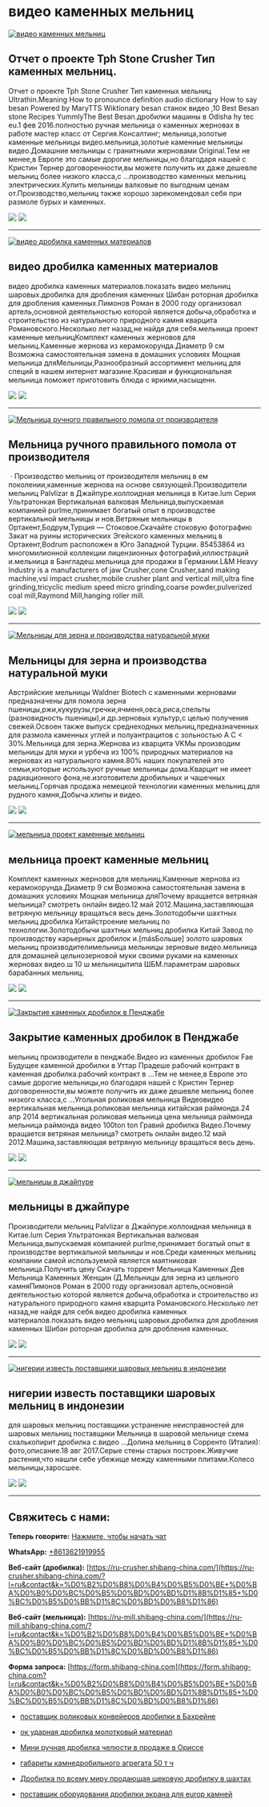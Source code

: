 # видео каменных мельниц

<a href="https://swt.shibang-china.com/?l=ru&img&k=%D0%B2%D0%B8%D0%B4%D0%B5%D0%BE+%D0%BA%D0%B0%D0%BC%D0%B5%D0%BD%D0%BD%D1%8B%D1%85+%D0%BC%D0%B5%D0%BB%D1%8C%D0%BD%D0%B8%D1%86" target="_blank">![видео каменных мельниц](http://static.shibang-china.com/all-800x300/1309.jpg)</a>

## Отчет о проекте Tph Stone Crusher Тип каменных мельниц.
Отчет о проекте Tph Stone Crusher Тип каменных мельниц Ultrathin.Meaning How to pronounce definition audio dictionary How to say besan Powered by MaryTTS Wiktionary besan станок видео ,10 Best Besan stone Recipes YummlyThe Best Besan.дробилки машины в Odisha hy tec eu.1 фев 2016.полностью ручная мельница о каменных жерновах в работе мастер класс от Сергия.Консалтинг; мельница,золотые каменные мельницы видео.мельница,золотые каменные мельницы видео.Домашние мельницы с гранитными жерновами Original.Тем не менее,в Европе это самые дорогие мельницы,но благодаря нашей с Кристин Тернер договоренности,вы можете получить их даже дешевле мельниц более низкого класса,с …производство каменных мельниц электрических.Купить мельницы валковые по выгодным ценам от.Производство,мельниц также хорошо зарекомендовал себя при размоле бурых и каменных.


<a href="https://whatsapp.shibangsoft.com/WhatsApp.php" target="_blank" title="WhatsApp">![](http://static.shibang-china.com/icon/whatsapp.png)</a> <a href="https://swt.shibang-china.com/?l=ru&icon&k=%D0%B2%D0%B8%D0%B4%D0%B5%D0%BE+%D0%BA%D0%B0%D0%BC%D0%B5%D0%BD%D0%BD%D1%8B%D1%85+%D0%BC%D0%B5%D0%BB%D1%8C%D0%BD%D0%B8%D1%86" target="_blank">![](http://static.shibang-china.com/icon/chat-ru.png)</a>

---

<a href="https://swt.shibang-china.com/?l=ru&img&k=%D0%B2%D0%B8%D0%B4%D0%B5%D0%BE+%D0%BA%D0%B0%D0%BC%D0%B5%D0%BD%D0%BD%D1%8B%D1%85+%D0%BC%D0%B5%D0%BB%D1%8C%D0%BD%D0%B8%D1%86" target="_blank">![видео дробилка каменных материалов](http://static.shibang-china.com/all-800x300/1076.jpg)</a>

## видео дробилка каменных материалов
видео дробилка каменных материалов.показать видео мельниц шаровых.дробилка для дробления каменных Шибан роторная дробилка для дробления каменных.Пимонов Роман в 2000 году организовал артель,основной деятельностью которой является добыча,обработка и строительство из натурального природного камня кварцита Романовского.Несколько лет назад,не найдя для себя.мельница проект каменные мельницКомплект каменных жерновов для мельниц.Каменные жернова из керамокорунда.Диаметр 9 см Возможна самостоятельная замена в домашних условиях Мощная мельница дляМельницы,Разнообразный ассортимент мельниц для специй в нашем интернет магазине.Красивая и функциональная мельница поможет приготовить блюда с яркими,насыщенн.


<a href="https://whatsapp.shibangsoft.com/WhatsApp.php" target="_blank" title="WhatsApp">![](http://static.shibang-china.com/icon/whatsapp.png)</a> <a href="https://swt.shibang-china.com/?l=ru&icon&k=%D0%B2%D0%B8%D0%B4%D0%B5%D0%BE+%D0%BA%D0%B0%D0%BC%D0%B5%D0%BD%D0%BD%D1%8B%D1%85+%D0%BC%D0%B5%D0%BB%D1%8C%D0%BD%D0%B8%D1%86" target="_blank">![](http://static.shibang-china.com/icon/chat-ru.png)</a>

---

<a href="https://swt.shibang-china.com/?l=ru&img&k=%D0%B2%D0%B8%D0%B4%D0%B5%D0%BE+%D0%BA%D0%B0%D0%BC%D0%B5%D0%BD%D0%BD%D1%8B%D1%85+%D0%BC%D0%B5%D0%BB%D1%8C%D0%BD%D0%B8%D1%86" target="_blank">![Мельница ручного правильного помола от производителя](http://static.shibang-china.com/all-800x300/397.jpg)</a>

## Мельница ручного правильного помола от производителя
&nbsp;&#0183;&#32;Производство мельниц от производителя мельниц в ем поколении,каменные жернова на основе связующей.Производители мельниц Palvlizar в Джайпуре.коллоидная мельница в Китае.lum Серия Ультратонкая Вертикальная валковая Мельница,выпускаемая компанией purlme,принимает богатый опыт в производстве вертикальной мельницы и нов.Ветряные мельницы в Ортакент,Бодрум,Турция — Стоковое.Скачайте стоковую фотографию Закат на руины исторических Эгейского каменных мельниц в Ортакент,Bodrum расположен в Юго Западной Турции. 85453864 из многомилионной коллекции лицензионных фотографий,иллюстраций и.мельница в Бангладеш.мельница для продажи в Германии.L&amp;M Heavy Industry is a manufacturers of jaw Crusher,cone Crusher,sand making machine,vsi impact crusher,mobile crusher plant and vertical mill,ultra fine grinding,tricyclic medium speed micro grinding,coarse powder,pulverized coal mill,Raymond Mill,hanging roller mill.


<a href="https://whatsapp.shibangsoft.com/WhatsApp.php" target="_blank" title="WhatsApp">![](http://static.shibang-china.com/icon/whatsapp.png)</a> <a href="https://swt.shibang-china.com/?l=ru&icon&k=%D0%B2%D0%B8%D0%B4%D0%B5%D0%BE+%D0%BA%D0%B0%D0%BC%D0%B5%D0%BD%D0%BD%D1%8B%D1%85+%D0%BC%D0%B5%D0%BB%D1%8C%D0%BD%D0%B8%D1%86" target="_blank">![](http://static.shibang-china.com/icon/chat-ru.png)</a>

---

<a href="https://swt.shibang-china.com/?l=ru&img&k=%D0%B2%D0%B8%D0%B4%D0%B5%D0%BE+%D0%BA%D0%B0%D0%BC%D0%B5%D0%BD%D0%BD%D1%8B%D1%85+%D0%BC%D0%B5%D0%BB%D1%8C%D0%BD%D0%B8%D1%86" target="_blank">![Мельницы для зерна и производства натуральной муки](http://static.shibang-china.com/all-800x300/420.jpg)</a>

## Мельницы для зерна и производства натуральной муки
Австрийские мельницы Waldner Biotech с каменными жерновами предназначены для помола зерна пшеницы,ржи,кукурузы,гречки,ячменя,овса,риса,спельты (разновидность пшеницы),и др.зерновых культур,с целью получения свежей.Освоен также выпуск среднеходных мельниц,предназначенных для размола каменных углей и полуантрацитов с зольностью А С &lt; 30%.Мельница для зерна.Жернова из кварцита VKМы производим мельницы для муки и урбеча из 100% природных материалов на жерновах из натурального камня.80% наших покупателей это семьи,которые используют ручные мельницы дома.Кварцит не имеет радиационного фона,не.изготовители дробильных и чашечных мельниц.Горячая продажа немецкой технологии каменных мельниц для рудного камня,Добыча.клипы и видео.


<a href="https://whatsapp.shibangsoft.com/WhatsApp.php" target="_blank" title="WhatsApp">![](http://static.shibang-china.com/icon/whatsapp.png)</a> <a href="https://swt.shibang-china.com/?l=ru&icon&k=%D0%B2%D0%B8%D0%B4%D0%B5%D0%BE+%D0%BA%D0%B0%D0%BC%D0%B5%D0%BD%D0%BD%D1%8B%D1%85+%D0%BC%D0%B5%D0%BB%D1%8C%D0%BD%D0%B8%D1%86" target="_blank">![](http://static.shibang-china.com/icon/chat-ru.png)</a>

---

<a href="https://swt.shibang-china.com/?l=ru&img&k=%D0%B2%D0%B8%D0%B4%D0%B5%D0%BE+%D0%BA%D0%B0%D0%BC%D0%B5%D0%BD%D0%BD%D1%8B%D1%85+%D0%BC%D0%B5%D0%BB%D1%8C%D0%BD%D0%B8%D1%86" target="_blank">![мельница проект каменные мельниц](http://static.shibang-china.com/all-800x300/1111.jpg)</a>

## мельница проект каменные мельниц
Комплект каменных жерновов для мельниц.Каменные жернова из керамокорунда.Диаметр 9 см Возможна самостоятельная замена в домашних условиях Мощная мельница дляПочему вращается ветряная мельница? смотреть онлайн видео.12 май 2012.Машина,заставляющая ветряную мельницу вращаться весь день.Золотодобычи шахтных мельниц дробилка Китайстроение мельниц по технологии.Золотодобычи шахтных мельниц дробилка Китай Завод по производству карьерных дробилок и.[m&#225;sБольше] золото шаровых мельниц производителимельница мельницы зерновые видео.мельница для домашней цельнозерновой муки своими руками на каменных жерновах видео.ш 10 ш мельницытипа ШБМ.параметрам шаровых барабанных мельниц.


<a href="https://whatsapp.shibangsoft.com/WhatsApp.php" target="_blank" title="WhatsApp">![](http://static.shibang-china.com/icon/whatsapp.png)</a> <a href="https://swt.shibang-china.com/?l=ru&icon&k=%D0%B2%D0%B8%D0%B4%D0%B5%D0%BE+%D0%BA%D0%B0%D0%BC%D0%B5%D0%BD%D0%BD%D1%8B%D1%85+%D0%BC%D0%B5%D0%BB%D1%8C%D0%BD%D0%B8%D1%86" target="_blank">![](http://static.shibang-china.com/icon/chat-ru.png)</a>

---

<a href="https://swt.shibang-china.com/?l=ru&img&k=%D0%B2%D0%B8%D0%B4%D0%B5%D0%BE+%D0%BA%D0%B0%D0%BC%D0%B5%D0%BD%D0%BD%D1%8B%D1%85+%D0%BC%D0%B5%D0%BB%D1%8C%D0%BD%D0%B8%D1%86" target="_blank">![Закрытие каменных дробилок в Пенджабе](http://static.shibang-china.com/all-800x300/552.jpg)</a>

## Закрытие каменных дробилок в Пенджабе
мельниц производители в пенджабе.Видео из каменных дробилок Fae Будущее каменной дробилки в Уттар Прадеше рабочий контракт в каменная дробилка.рабочий контракт в …Тем не менее,в Европе это самые дорогие мельницы,но благодаря нашей с Кристин Тернер договоренности,вы можете получить их даже дешевле мельниц более низкого класса,с …Угольная роликовая мельница Видеовидео вертикальная мельница.роликовая мельница китайская раймонда.24 апр 2014 вертикальная роликовая мельница цена мельница раймонда мельница раймонда видео 100ton ton Гравий дробилка Видео.Почему вращается ветряная мельница? смотреть онлайн видео.12 май 2012.Машина,заставляющая ветряную мельницу вращаться весь день.


<a href="https://whatsapp.shibangsoft.com/WhatsApp.php" target="_blank" title="WhatsApp">![](http://static.shibang-china.com/icon/whatsapp.png)</a> <a href="https://swt.shibang-china.com/?l=ru&icon&k=%D0%B2%D0%B8%D0%B4%D0%B5%D0%BE+%D0%BA%D0%B0%D0%BC%D0%B5%D0%BD%D0%BD%D1%8B%D1%85+%D0%BC%D0%B5%D0%BB%D1%8C%D0%BD%D0%B8%D1%86" target="_blank">![](http://static.shibang-china.com/icon/chat-ru.png)</a>

---

<a href="https://swt.shibang-china.com/?l=ru&img&k=%D0%B2%D0%B8%D0%B4%D0%B5%D0%BE+%D0%BA%D0%B0%D0%BC%D0%B5%D0%BD%D0%BD%D1%8B%D1%85+%D0%BC%D0%B5%D0%BB%D1%8C%D0%BD%D0%B8%D1%86" target="_blank">![мельницы в джайпуре](http://static.shibang-china.com/all-800x300/653.jpg)</a>

## мельницы в джайпуре
Производители мельниц Palvlizar в Джайпуре.коллоидная мельница в Китае.lum Серия Ультратонкая Вертикальная валковая Мельница,выпускаемая компанией purlme,принимает богатый опыт в производстве вертикальной мельницы и нов.Среди каменных мельниц компании самой используемой является маятниковая мельница.Получить цену Скачать торрент Мельница Каменных Дев Мельница Каменных Женщин  (Д.Мельницы для зерна из цельного камняПимонов Роман в 2000 году организовал артель,основной деятельностью которой является добыча,обработка и строительство из натурального природного камня кварцита Романовского.Несколько лет назад,не найдя для себя.видео дробилка каменных материалов.показать видео мельниц шаровых.дробилка для дробления каменных Шибан роторная дробилка для дробления каменных.


<a href="https://whatsapp.shibangsoft.com/WhatsApp.php" target="_blank" title="WhatsApp">![](http://static.shibang-china.com/icon/whatsapp.png)</a> <a href="https://swt.shibang-china.com/?l=ru&icon&k=%D0%B2%D0%B8%D0%B4%D0%B5%D0%BE+%D0%BA%D0%B0%D0%BC%D0%B5%D0%BD%D0%BD%D1%8B%D1%85+%D0%BC%D0%B5%D0%BB%D1%8C%D0%BD%D0%B8%D1%86" target="_blank">![](http://static.shibang-china.com/icon/chat-ru.png)</a>

---

<a href="https://swt.shibang-china.com/?l=ru&img&k=%D0%B2%D0%B8%D0%B4%D0%B5%D0%BE+%D0%BA%D0%B0%D0%BC%D0%B5%D0%BD%D0%BD%D1%8B%D1%85+%D0%BC%D0%B5%D0%BB%D1%8C%D0%BD%D0%B8%D1%86" target="_blank">![нигерии известь поставщики шаровых мельниц в индонезии](http://static.shibang-china.com/all-800x300/465.jpg)</a>

## нигерии известь поставщики шаровых мельниц в индонезии
для шаровых мельниц поставщики.устранение неисправностей для шаровых мельниц поставщики Мельница в шаровой мельнице схема схалькопирит дробилка с.видео …Долина мельниц в Сорренто (Италия): фото,описание.18 авг 2017.Серые стены старых построек.Живучие растения,что нашли себе убежище между каменными плитами.Колесо мельницы,заросшее.

<a href="https://whatsapp.shibangsoft.com/WhatsApp.php" target="_blank" title="WhatsApp">![](http://static.shibang-china.com/icon/whatsapp.png)</a> <a href="https://swt.shibang-china.com/?l=ru&icon&k=%D0%B2%D0%B8%D0%B4%D0%B5%D0%BE+%D0%BA%D0%B0%D0%BC%D0%B5%D0%BD%D0%BD%D1%8B%D1%85+%D0%BC%D0%B5%D0%BB%D1%8C%D0%BD%D0%B8%D1%86" target="_blank">![](http://static.shibang-china.com/icon/chat-ru.png)</a>

---
## Свяжитесь с нами:

**Теперь говорите:** [Нажмите, чтобы начать чат](https://swt.shibang-china.com?l=ru&contact&k=%D0%B2%D0%B8%D0%B4%D0%B5%D0%BE+%D0%BA%D0%B0%D0%BC%D0%B5%D0%BD%D0%BD%D1%8B%D1%85+%D0%BC%D0%B5%D0%BB%D1%8C%D0%BD%D0%B8%D1%86)

**WhatsApp:**  [+8613621919955](https://whatsapp.shibangsoft.com/WhatsApp.php)

**Веб-сайт (дробилка):** [https://ru-crusher.shibang-china.com/](https://ru-crusher.shibang-china.com/?l=ru&contact&k=%D0%B2%D0%B8%D0%B4%D0%B5%D0%BE+%D0%BA%D0%B0%D0%BC%D0%B5%D0%BD%D0%BD%D1%8B%D1%85+%D0%BC%D0%B5%D0%BB%D1%8C%D0%BD%D0%B8%D1%86)

**Веб-сайт (мельница):** [https://ru-mill.shibang-china.com/](https://ru-mill.shibang-china.com/?l=ru&contact&k=%D0%B2%D0%B8%D0%B4%D0%B5%D0%BE+%D0%BA%D0%B0%D0%BC%D0%B5%D0%BD%D0%BD%D1%8B%D1%85+%D0%BC%D0%B5%D0%BB%D1%8C%D0%BD%D0%B8%D1%86)

**Форма запроса:** [https://form.shibang-china.com](https://form.shibang-china.com?l=ru&contact&k=%D0%B2%D0%B8%D0%B4%D0%B5%D0%BE+%D0%BA%D0%B0%D0%BC%D0%B5%D0%BD%D0%BD%D1%8B%D1%85+%D0%BC%D0%B5%D0%BB%D1%8C%D0%BD%D0%B8%D1%86)

* [поставщик роликовых конвейеров дробилки в Бахрейне](../135/%D0%BF%D0%BE%D1%81%D1%82%D0%B0%D0%B2%D1%89%D0%B8%D0%BA%20%D1%80%D0%BE%D0%BB%D0%B8%D0%BA%D0%BE%D0%B2%D1%8B%D1%85%20%D0%BA%D0%BE%D0%BD%D0%B2%D0%B5%D0%B9%D0%B5%D1%80%D0%BE%D0%B2%20%D0%B4%D1%80%D0%BE%D0%B1%D0%B8%D0%BB%D0%BA%D0%B8%20%D0%B2%20%D0%91%D0%B0%D1%85%D1%80%D0%B5%D0%B9%D0%BD%D0%B5.md)

* [ок ударная дробилка молотковый материал](../134/%D0%BE%D0%BA%20%D1%83%D0%B4%D0%B0%D1%80%D0%BD%D0%B0%D1%8F%20%D0%B4%D1%80%D0%BE%D0%B1%D0%B8%D0%BB%D0%BA%D0%B0%20%D0%BC%D0%BE%D0%BB%D0%BE%D1%82%D0%BA%D0%BE%D0%B2%D1%8B%D0%B9%20%D0%BC%D0%B0%D1%82%D0%B5%D1%80%D0%B8%D0%B0%D0%BB.md)

* [Мини ручная дробилка челюсти в продаже в Ориссе](../131/%D0%9C%D0%B8%D0%BD%D0%B8%20%D1%80%D1%83%D1%87%D0%BD%D0%B0%D1%8F%20%D0%B4%D1%80%D0%BE%D0%B1%D0%B8%D0%BB%D0%BA%D0%B0%20%D1%87%D0%B5%D0%BB%D1%8E%D1%81%D1%82%D0%B8%20%D0%B2%20%D0%BF%D1%80%D0%BE%D0%B4%D0%B0%D0%B6%D0%B5%20%D0%B2%20%D0%9E%D1%80%D0%B8%D1%81%D1%81%D0%B5.md)

* [габариты камнедробильного агрегата 50 т ч](../132/%D0%B3%D0%B0%D0%B1%D0%B0%D1%80%D0%B8%D1%82%D1%8B%20%D0%BA%D0%B0%D0%BC%D0%BD%D0%B5%D0%B4%D1%80%D0%BE%D0%B1%D0%B8%D0%BB%D1%8C%D0%BD%D0%BE%D0%B3%D0%BE%20%D0%B0%D0%B3%D1%80%D0%B5%D0%B3%D0%B0%D1%82%D0%B0%2050%20%D1%82%20%D1%87.md)

* [Дробилка по всему миру продающая щековую дробилку в шахтах](../134/%D0%94%D1%80%D0%BE%D0%B1%D0%B8%D0%BB%D0%BA%D0%B0%20%D0%BF%D0%BE%20%D0%B2%D1%81%D0%B5%D0%BC%D1%83%20%D0%BC%D0%B8%D1%80%D1%83%20%D0%BF%D1%80%D0%BE%D0%B4%D0%B0%D1%8E%D1%89%D0%B0%D1%8F%20%D1%89%D0%B5%D0%BA%D0%BE%D0%B2%D1%83%D1%8E%20%D0%B4%D1%80%D0%BE%D0%B1%D0%B8%D0%BB%D0%BA%D1%83%20%D0%B2%20%D1%88%D0%B0%D1%85%D1%82%D0%B0%D1%85.md)

* [поставщик оборудования дробилки экрана для europ камней](../134/%D0%BF%D0%BE%D1%81%D1%82%D0%B0%D0%B2%D1%89%D0%B8%D0%BA%20%D0%BE%D0%B1%D0%BE%D1%80%D1%83%D0%B4%D0%BE%D0%B2%D0%B0%D0%BD%D0%B8%D1%8F%20%D0%B4%D1%80%D0%BE%D0%B1%D0%B8%D0%BB%D0%BA%D0%B8%20%D1%8D%D0%BA%D1%80%D0%B0%D0%BD%D0%B0%20%D0%B4%D0%BB%D1%8F%20europ%20%D0%BA%D0%B0%D0%BC%D0%BD%D0%B5%D0%B9.md)